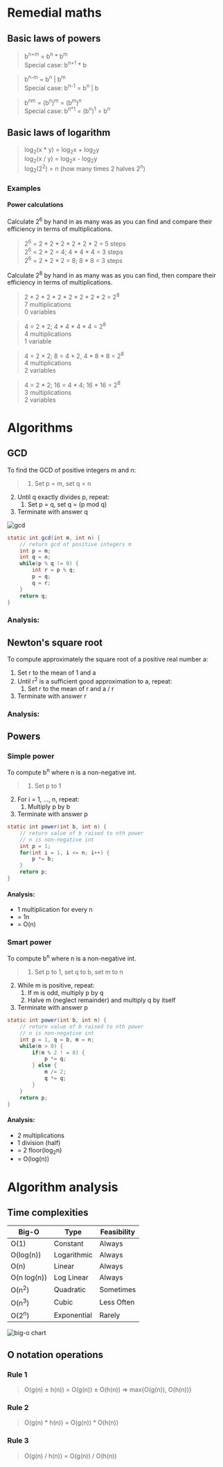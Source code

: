 # Remedial maths

## Basic laws of powers

>b<sup>n+m</sup> = b<sup>n</sup> \* b<sup>m</sup>  
Special case: b<sup>n+1</sup> \* b

>b<sup>n-m</sup> = b<sup>n</sup> | b<sup>m</sup>  
Special case: b<sup>n-1</sup> = b<sup>n</sup> | b  

>b<sup>nm</sup> = (b<sup>n</sup>)<sup>m</sup> = (b<sup>m</sup>)<sup>n</sup>  
Special case: b<sup>n*1</sup> =  (b<sup>n</sup>)<sup>1</sup> = b<sup>n</sup>

## Basic laws of logarithm

>log<sub>2</sub>(x * y) = log<sub>2</sub>x + log<sub>2</sub>y  
log<sub>2</sub>(x / y) = log<sub>2</sub>x - log<sub>2</sub>y  
log<sub>2</sub>(2<sup>2</sup>) = n (how many times 2 halves 2<sup>n</sup>)

### Examples

#### Power calculations

Calculate 2<sup>6</sup> by hand in as many was as you can find and compare their efficiency in terms of multiplications.

>2<sup>6</sup> = 2 \* 2 \* 2 \* 2 \* 2 \* 2 = 5 steps  
2<sup>6</sup> = 2 \* 2 = 4; 4 \* 4 \* 4 = 3 steps  
2<sup>6</sup> = 2 \* 2 \* 2 = 8; 8 \* 8 = 3 steps

Calculate 2<sup>8</sup> by hand in as many was as you can find, then compare their efficiency in terms of multiplications.

>2 \* 2 \* 2 \* 2 \* 2 \* 2 \* 2 \* 2 = 2<sup>8</sup>  
7 multiplications  
0 variables

>4 = 2 \* 2; 4 \* 4 \* 4 \* 4 = 2<sup>8</sup>  
4 multiplications  
1 variable

>4 = 2 \* 2; 8 = 4 \* 2, 4 \* 8 \* 8 = 2<sup>8</sup>  
4 multiplications  
2 variables

>4 = 2 \* 2; 16 = 4 \* 4; 16 \* 16 = 2<sup>8</sup>  
3 multiplications  
2 variables

# Algorithms

## GCD

To find the GCD of positive integers m and n:

>1. Set p = m, set q = n
2. Until q exactly divides p, repeat:
	1. Set p = q, set q = (p mod q)
3. Terminate with answer q

![gcd](http://i.imgur.com/BiVdlui.gif)

``` java
static int gcd(int m, int n) {
	// return gcd of positive integers m
	int p = m;
	int q = n;
	while(p % q != 0) {
		int r = p % q;
		p = q;
		q = r;
	}
	return q;
}
```

### Analysis:

## Newton's square root

To compute approximately the square root of a positive real number a:

1. Set r to the mean of 1 and a
2. Until r<sup>2</sup> is a sufficient good approximation to a, repeat:
	1. Set r to the mean of r and a / r
3. Terminate with answer r

### Analysis:

## Powers

### Simple power

To compute b<sup>n</sup> where n is a non-negative int.

>1. Set p to 1
2. For i = 1, ..., n, repeat:
	1. Multiply p by b
3. Terminate with answer p

``` java
static int power(int b, int n) {
	// return value of b raised to nth power
	// n is non-negative int
	int p = 1;
	for(int i = 1, i <= n; i++) {
		p *= b;
	}
	return p;
}
```

#### Analysis:

- 1 multiplication for every n
- = 1n
- = O(n)

### Smart power

To compute b<sup>n</sup> where n is a non-negative int.

>1. Set p to 1, set q to b, set m to n
2. While m is positive, repeat:
	1. If m is odd, multiply p by q
	2. Halve m (neglect remainder) and multiply q by itself
3. Terminate with answer p

``` java
static int power(int b, int n) {
	// return value of b raised to nth power
	// n is non-negative int
	int p = 1, q = b, m = n;
	while(m > 0) {
		if(m % 2 ! = 0) {
			p *= q;
		} else {
			m /= 2;
			q *= q;
		}
	}
	return p;
}
```

#### Analysis:

- 2 multiplications
- 1 division (half)
- = 2 floor(log<sub>2</sub>n)
- = O(log(n))

# Algorithm analysis

## Time complexities

| Big-O            | Type        | Feasibility |
|------------------|-------------|-------------|
| O(1)             | Constant    | Always      |
| O(log(n))        | Logarithmic | Always      |
| O(n)             | Linear      | Always      |
| O(n log(n))      | Log Linear  | Always      |
| O(n<sup>2</sup>) | Quadratic   | Sometimes   |
| O(n<sup>3</sup>) | Cubic       | Less Often  |
| O(2<sup>n</sup>) | Exponential | Rarely      |

![big-o chart](http://bigocheatsheet.com/img/big-o-complexity.png)

## O notation operations

### Rule 1

>O(g(n) ± h(n)) = O(g(n)) ± O(h(n)) &rArr; max{O(g(n)), O(h(n))}

### Rule 2

>O(g(n) * h(n)) = O(g(n)) * O(h(n))

### Rule 3

>O(g(n) / h(n)) = O(g(n)) / O(h(n))

